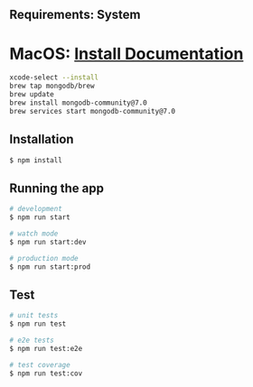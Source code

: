 ## Requirements: System
# MacOS: [Install Documentation](https://www.mongodb.com/docs/manual/tutorial/install-mongodb-on-os-x/)
```bash
xcode-select --install
brew tap mongodb/brew
brew update
brew install mongodb-community@7.0
brew services start mongodb-community@7.0
```

## Installation

```bash
$ npm install
```

## Running the app

```bash
# development
$ npm run start

# watch mode
$ npm run start:dev

# production mode
$ npm run start:prod
```

## Test

```bash
# unit tests
$ npm run test

# e2e tests
$ npm run test:e2e

# test coverage
$ npm run test:cov
```